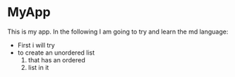 # MyApp
This is my app. In the following I am going to try and learn the md language:
* First i will try 
* to create an unordered list
  1. that has an ordered
  2. list in it
  
